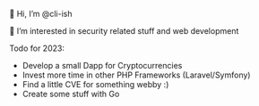👋 Hi, I’m @cli-ish

👀 I’m interested in security related stuff and web development

Todo for 2023:
- Develop a small Dapp for Cryptocurrencies
- Invest more time in other PHP Frameworks (Laravel/Symfony)
- Find a little CVE for something webby :)
- Create some stuff with Go
